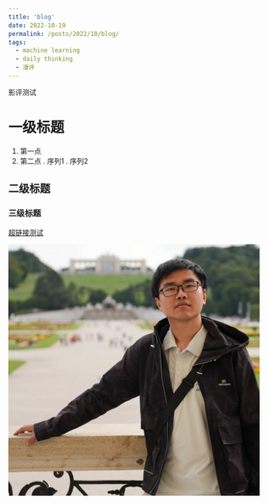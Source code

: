 ```yaml
---
title: 'blog'
date: 2022-10-19
permalink: /posts/2022/10/blog/
tags:
  - machine learning
  - daily thinking
  - 漫评
---
```


影评测试

# 一级标题
1. 第一点
2. 第二点
. 序列1
. 序列2
## 二级标题
### 三级标题

[超链接测试](https://liangyupu.github.io)

![头像图片](https://github.com/liangyupu/liangyupu.github.io/raw/main/images/profile.jpg)
